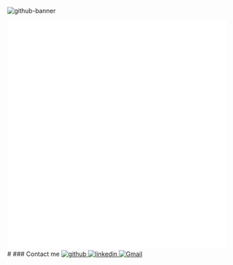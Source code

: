 ![github-banner](https://github.com/Al-khattab/Al-khattab/assets/55959062/51eca6f2-15e0-483b-b733-3e996d7b1123)
<div align="center">
  <img src="/github-metrics.svg" alt="Metrics">
</div>
#
### Contact me  

<a href="https://github.com/Al-khattab" target="_blank">
<img src=https://img.shields.io/badge/github-%2324292e.svg?&style=for-the-badge&logo=github&logoColor=white alt=github style="margin-bottom: 5px;" />
</a>
<a href="https://linkedin.com/in/al-khatab-yaseen" target="_blank">
<img src=https://img.shields.io/badge/linkedin-%231E77B5.svg?&style=for-the-badge&logo=linkedin&logoColor=white alt=linkedin style="margin-bottom: 5px;" />
</a>
<a href="mailto: alkhattab.a.d.yaseen@gmail.com" target="_blank">
<img src=https://img.shields.io/badge/Gmail-D14836?style=for-the-badge&logo=gmail&logoColor=white alt=Gmail style="margin-bottom: 5px;" />
</a>



